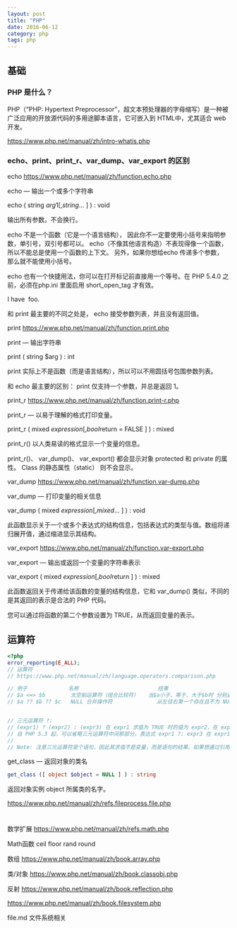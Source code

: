 ```yaml
---
layout: post
title: "PHP"
date: 2016-06-12
category: php
tags: php
---
```


## 基础

### PHP 是什么？

PHP（“PHP: Hypertext Preprocessor”，超文本预处理器的字母缩写）是一种被广泛应用的开放源代码的多用途脚本语言，它可嵌入到 HTML中，尤其适合 web 开发。

https://www.php.net/manual/zh/intro-whatis.php

### echo、print、print_r、var_dump、var_export 的区别

echo https://www.php.net/manual/zh/function.echo.php

echo — 输出一个或多个字符串

echo ( string $arg1 [, string $... ] ) : void

输出所有参数。不会换行。

echo 不是一个函数（它是一个语言结构）， 因此你不一定要使用小括号来指明参数，单引号，双引号都可以。 echo（不像其他语言构造）不表现得像一个函数， 所以不能总是使用一个函数的上下文。 另外，如果你想给echo 传递多个参数， 那么就不能使用小括号。

echo 也有一个快捷用法，你可以在打开标记前直接用一个等号。在 PHP 5.4.0 之前，必须在php.ini 里面启用 short_open_tag 才有效。

I have <?=$foo?> foo.

和 print 最主要的不同之处是， echo 接受参数列表，并且没有返回值。


print https://www.php.net/manual/zh/function.print.php

print — 输出字符串 

print ( string $arg ) : int

print 实际上不是函数（而是语言结构），所以可以不用圆括号包围参数列表。

和 echo 最主要的区别： print 仅支持一个参数，并总是返回 1。


print_r https://www.php.net/manual/zh/function.print-r.php

print_r — 以易于理解的格式打印变量。

print_r ( mixed $expression [, bool $return = FALSE ] ) : mixed

print_r() 以人类易读的格式显示一个变量的信息。

print_r()、 var_dump()、 var_export() 都会显示对象 protected 和 private 的属性。 Class 的静态属性（static） 则不会显示。


var_dump https://www.php.net/manual/zh/function.var-dump.php

var_dump — 打印变量的相关信息

var_dump ( mixed $expression [, mixed $... ] ) : void

此函数显示关于一个或多个表达式的结构信息，包括表达式的类型与值。数组将递归展开值，通过缩进显示其结构。


var_export https://www.php.net/manual/zh/function.var-export.php

var_export — 输出或返回一个变量的字符串表示

var_export ( mixed $expression [, bool $return ] ) : mixed

此函数返回关于传递给该函数的变量的结构信息，它和 var_dump() 类似，不同的是其返回的表示是合法的 PHP 代码。


您可以通过将函数的第二个参数设置为 TRUE，从而返回变量的表示。


## 运算符

```php
<?php
error_reporting(E_ALL);
// 运算符
// https://www.php.net/manual/zh/language.operators.comparison.php

// 例子             名称                         结果
// $a <=> $b	    太空船运算符（组合比较符）	当$a小于、等于、大于$b时 分别返回一个小于、等于、大于0的integer 值。 PHP7开始提供.
// $a ?? $b ?? $c	NULL 合并操作符	            从左往右第一个存在且不为 NULL 的操作数。如果都没有定义且不为 NULL，则返回 NULL。PHP7开始提供。


// 三元运算符 ?:
// (expr1) ? (expr2) : (expr3) 在 expr1 求值为 TRUE 时的值为 expr2，在 expr1 求值为 FALSE 时的值为 expr3。
// 自 PHP 5.3 起，可以省略三元运算符中间那部分。表达式 expr1 ?: expr3 在 expr1 求值为 TRUE 时返回 expr1，否则返回 expr3。
//
// Note: 注意三元运算符是个语句，因此其求值不是变量，而是语句的结果。如果想通过引用返回一个变量这点就很重要。在一个通过引用返回的函数中语句 return $var == 42 ? $a : $b; 将不起作用，以后的 PHP 版本会为此发出一条警告。
```



get_class — 返回对象的类名

```php
get_class ([ object $object = NULL ] ) : string
```

返回对象实例 object 所属类的名字。



https://www.php.net/manual/zh/refs.fileprocess.file.php


#



数学扩展
https://www.php.net/manual/zh/refs.math.php

Math函数
ceil
floor
rand
round


数组
https://www.php.net/manual/zh/book.array.php

类/对象
https://www.php.net/manual/zh/book.classobj.php

反射
https://www.php.net/manual/zh/book.reflection.php








https://www.php.net/manual/zh/book.filesystem.php



file.md 文件系统相关

